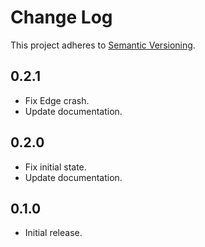 # Change Log
This project adheres to [Semantic Versioning](http://semver.org/).

## 0.2.1
* Fix Edge crash.
* Update documentation.

## 0.2.0
* Fix initial state.
* Update documentation.

## 0.1.0
* Initial release.
